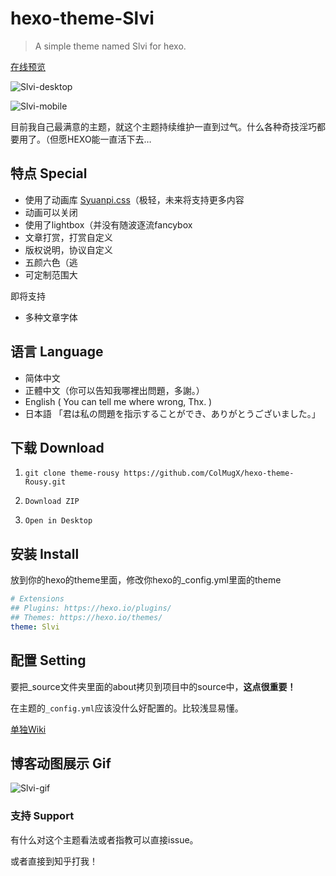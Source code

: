 # hexo-theme-Slvi

> A simple theme named Slvi for hexo.

[在线预览](https://colmugx.github.io/PersonalBlog)

![Slvi-desktop](https://github.com/ColMugX/GitBed/raw/master/blog/slvi-desktop.png)

![Slvi-mobile](https://github.com/ColMugX/GitBed/raw/master/blog/slvi-mobile.png)

目前我自己最满意的主题，就这个主题持续维护一直到过气。什么各种奇技淫巧都要用了。（但愿HEXO能一直活下去…

## 特点 Special

- 使用了动画库 [Syuanpi.css](https://colmugx.github.io/Syuanpi.css)（极轻，未来将支持更多内容
- 动画可以关闭
- 使用了lightbox（并没有随波逐流fancybox
- 文章打赏，打赏自定义
- 版权说明，协议自定义
- 五颜六色（逃
- 可定制范围大

即将支持
- 多种文章字体

## 语言 Language

- 简体中文
- 正體中文（你可以告知我哪裡出問題，多謝。）
- English ( You can tell me where wrong, Thx. )
- 日本語 「君は私の問題を指示することができ、ありがとうございました。」

## 下载 Download

1. `git clone theme-rousy https://github.com/ColMugX/hexo-theme-Rousy.git`

2.  `Download ZIP`

3.  `Open in Desktop`

## 安装 Install

放到你的hexo的theme里面，修改你hexo的_config.yml里面的theme

```yaml
# Extensions
## Plugins: https://hexo.io/plugins/
## Themes: https://hexo.io/themes/
theme: Slvi
```

## 配置 Setting

要把_source文件夹里面的about拷贝到项目中的source中，**这点很重要！**

在主题的`_config.yml`应该没什么好配置的。比较浅显易懂。

[单独Wiki](https://github.com/ColMugX/hexo-theme-Slvi/wiki)

## 博客动图展示 Gif

![Slvi-gif](https://github.com/ColMugX/GitBed/raw/master/blog/slvi-gif.gif)

### 支持 Support

有什么对这个主题看法或者指教可以直接issue。

或者直接到知乎打我！

